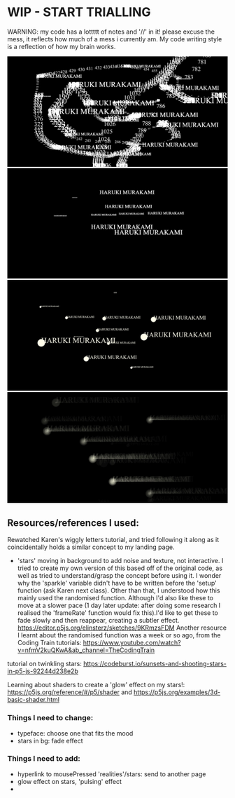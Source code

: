 # WIP - START TRIALLING
WARNING: my code has a lottttt of notes and '//' in it! please excuse the mess, it reflects how much of a mess i currently am. My code writing style is a reflection of how my brain works. 

<img src="trial1.JPG">
<img src="trial2.JPG">
<img src="trial3.JPG">
<img src="trial4.JPG">


## Resources/references I used:

Rewatched Karen's wiggly letters tutorial, and tried following it along as it coincidentally holds a similar concept to my landing page. 

- 'stars' moving in background to add noise and texture, not interactive. I tried to create my own version of this based off of the original code, as well as tried to understand/grasp the concept before using it. 
I wonder why the 'sparkle' variable didn't have to be written before the 'setup' function (ask Karen next class). Other than that, I understood how this mainly used the randomised function. Although I'd also like these to move at a slower pace (1 day later update: after doing some research I realised the 'frameRate' function would fix this).I'd like to get these to fade slowly and then reappear, creating a subtler effect. 
https://editor.p5js.org/elinsterz/sketches/9KRmzsFDM
Another resource I learnt about the randomised function was a week or so ago, from the Coding Train tutorials: https://www.youtube.com/watch?v=nfmV2kuQKwA&ab_channel=TheCodingTrain

tutorial on twinkling stars: https://codeburst.io/sunsets-and-shooting-stars-in-p5-js-92244d238e2b

Learning about shaders to create a 'glow' effect on my stars!: https://p5js.org/reference/#/p5/shader and https://p5js.org/examples/3d-basic-shader.html

### Things I need to change:
- typeface: choose one that fits the mood
- stars in bg: fade effect

### Things I need to add: 
- hyperlink to mousePressed 'realities'/stars: send to another page
- glow effect on stars, 'pulsing' effect
- 
